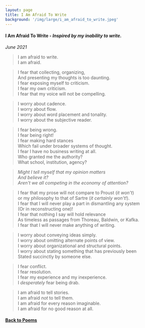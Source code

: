 ```yaml
---
layout: page
title: I Am Afraid To Write
background: '/img/large/i_am_afraid_to_write.jpeg'
---
```


<h4> I Am Afraid To Write - <i>Inspired by my inability to write.</i></h4>

*June 2021*

>I am afraid to write.\
I am afraid.

>I fear that collecting, organizing,\
And presenting my thoughts is too daunting.\
I fear exposing myself to criticism.\
I fear my own criticism.\
I fear that my voice will not be compelling.

>I worry about cadence.\
I worry about flow.\
I worry about word placement and tonality.\
I worry about the subjective reader.

>I fear being wrong.\
I fear being right!\
I fear making hard stances\
Which fail under broader systems of thought.\
I fear I have no business writing at all.\
Who granted me the authority?\
What school, institution, agency?

>*Might I tell myself that my opinion matters\
And believe it?\
Aren't we all competing in the economy of attention?*

>I fear that my prose will not compare to Proust (*it won't*)\
or my philosophy to that of Sartre (*it certainly won't!*).\
I fear that I will never play a part in dismantling any system\
(Or in reconstructing one)!\
I fear that nothing I say will hold relevance\
As timeless as passages from Thoreau, Baldwin, or Kafka.\
I fear that I will never make anything of writing.

>I worry about conveying ideas simply.\
I worry about omitting alternate points of view.\
I worry about organizational and structural points.\
I worry about stating something that has previously been\
Stated succinctly by someone else.

>I fear conflict.\
I fear resolution.\
I fear my experience and my inexperience.\
I *desperately* fear being drab.

>I am afraid to tell stories.\
I am afraid *not* to tell them.\
I am afraid for every reason imaginable.\
I am afraid for no good reason at all.

<h4 class="nav-item">
      <a class="nav-link" href="{{ "./content/poems" | relative_url }}">Back to Poems</a>
</h4>
